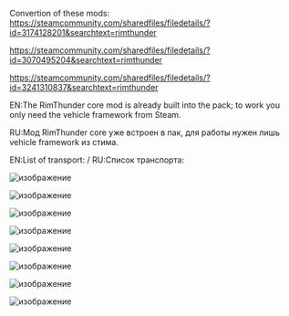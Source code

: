 Convertion of these mods:
https://steamcommunity.com/sharedfiles/filedetails/?id=3174128201&searchtext=rimthunder

https://steamcommunity.com/sharedfiles/filedetails/?id=3070495204&searchtext=rimthunder

https://steamcommunity.com/sharedfiles/filedetails/?id=3241310837&searchtext=rimthunder

EN:The RimThunder core mod is already built into the pack; to work you only need the vehicle framework from Steam.

RU:Мод RimThunder core уже встроен в пак, для работы нужен лишь vehicle framework из  стима.


EN:List of transport: / RU:Список транспорта:

![изображение](https://github.com/user-attachments/assets/51867504-21a5-40cb-b7d5-1fbb99d7b04b)

![изображение](https://github.com/user-attachments/assets/62d05ae3-debb-48ae-9e7b-76c3a7723452)

![изображение](https://github.com/user-attachments/assets/b43b3a9d-fb63-459d-a037-18e90b6a45fc)

![изображение](https://github.com/user-attachments/assets/f0c193b2-8ce1-4fda-bd55-3c99ffccbeb1)

![изображение](https://github.com/user-attachments/assets/7df86875-0a08-4353-b9e0-b2da6cf77341)

![изображение](https://github.com/user-attachments/assets/c295dd3a-f7bc-46ab-8640-23da3827ba18)

![изображение](https://github.com/user-attachments/assets/67eb0a51-284d-4781-8ee6-961125fc291d)

![изображение](https://github.com/user-attachments/assets/ec3d195d-2a14-4362-b4a5-0e7a0ba66694)

